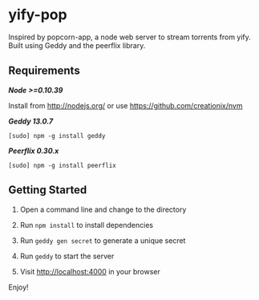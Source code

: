 yify-pop
========

Inspired by popcorn-app, a node web server to stream torrents from yify. Built using Geddy and the peerflix library.

Requirements
------------
***Node >=0.10.39***

Install from http://nodejs.org/ or use https://github.com/creationix/nvm

***Geddy 13.0.7***

```
[sudo] npm -g install geddy
```

***Peerflix 0.30.x***

```
[sudo] npm -g install peerflix
```

Getting Started
---------------
1. Open a command line and change to the directory

2. Run `npm install` to install dependencies

3. Run `geddy gen secret` to generate a unique secret

4. Run `geddy` to start the server

5. Visit [http://localhost:4000](http://localhost:4000) in your browser

Enjoy!
